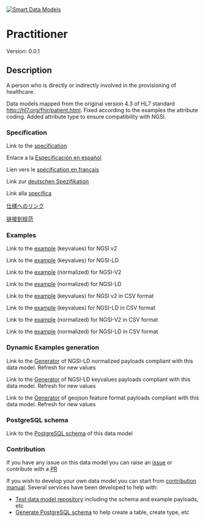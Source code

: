 [![Smart Data Models](https://smartdatamodels.org/wp-content/uploads/2022/01/SmartDataModels_logo.png "Logo")](https://smartdatamodels.org)
# Practitioner
Version: 0.0.1

## Description 

A person who is directly or indirectly involved in the provisioning of healthcare.

Data models mapped from the original version 4.3 of HL7 standard http://hl7.org/fhir/patient.html. Fixed according to the examples the attribute coding. Added attribute type to ensure compatibility with NGSI.
### Specification

Link to the [specification](https://github.com/smart-data-models/dataModel.Hl7/blob/master/Practitioner/doc/spec.md)

Enlace a la [Especificación en español](https://github.com/smart-data-models/dataModel.Hl7/blob/master/Practitioner/doc/spec_ES.md)

Lien vers le [spécification en français](https://github.com/smart-data-models/dataModel.Hl7/blob/master/Practitioner/doc/spec_FR.md)

Link zur [deutschen Spezifikation](https://github.com/smart-data-models/dataModel.Hl7/blob/master/Practitioner/doc/spec_DE.md)

Link alla [specifica](https://github.com/smart-data-models/dataModel.Hl7/blob/master/Practitioner/doc/spec_IT.md)

[仕様へのリンク](https://github.com/smart-data-models/dataModel.Hl7/blob/master/Practitioner/doc/spec_JA.md)

[链接到规范](https://github.com/smart-data-models/dataModel.Hl7/blob/master/Practitioner/doc/spec_ZH.md)
### Examples

Link to the [example](https://smart-data-models.github.io/dataModel.Hl7/Practitioner/examples/example.json) (keyvalues) for NGSI v2

Link to the [example](https://smart-data-models.github.io/dataModel.Hl7/Practitioner/examples/example.jsonld) (keyvalues) for NGSI-LD

Link to the [example](https://smart-data-models.github.io/dataModel.Hl7/Practitioner/examples/example-normalized.json) (normalized) for NGSI-V2

Link to the [example](https://smart-data-models.github.io/dataModel.Hl7/Practitioner/examples/example-normalized.jsonld) (normalized) for NGSI-LD

Link to the [example](https://smart-data-models.github.io/dataModel.Hl7/Practitioner/examples/example.json.csv) (keyvalues) for NGSI v2 in CSV format

Link to the [example](https://smart-data-models.github.io/dataModel.Hl7/Practitioner/examples/example.jsonld.csv) (keyvalues) for NGSI-LD in CSV format

Link to the [example](https://smart-data-models.github.io/dataModel.Hl7/Practitioner/examples/example-normalized.json.csv) (normalized) for NGSI-V2 in CSV format

Link to the [example](https://smart-data-models.github.io/dataModel.Hl7/Practitioner/examples/example-normalized.jsonld.csv) (normalized) for NGSI-LD in CSV format
### Dynamic Examples generation

Link to the [Generator](https://smartdatamodels.org/extra/ngsi-ld_generator.php?schemaUrl=https://raw.githubusercontent.com/smart-data-models/dataModel.Hl7/master/Practitioner/schema.json&email=info@smartdatamodels.org) of NGSI-LD normalized payloads compliant with this data model. Refresh for new values

Link to the [Generator](https://smartdatamodels.org/extra/ngsi-ld_generator_keyvalues.php?schemaUrl=https://raw.githubusercontent.com/smart-data-models/dataModel.Hl7/master/Practitioner/schema.json&email=info@smartdatamodels.org) of NGSI-LD keyvalues payloads compliant with this data model. Refresh for new values

Link to the [Generator](https://smartdatamodels.org/extra/geojson_features_generator.php?schemaUrl=https://raw.githubusercontent.com/smart-data-models/dataModel.Hl7/master/Practitioner/schema.json&email=info@smartdatamodels.org) of geojson feature format payloads compliant with this data model. Refresh for new values
### PostgreSQL schema

Link to the [PostgreSQL schema](https://smart-data-models.github.io/dataModel.Hl7/Practitioner/schema.sql) of this data model
### Contribution

 If you have any issue on this data model you can raise an [issue](https://github.com/smart-data-models/dataModel.Hl7/issues)  or contribute with a [PR](https://github.com/smart-data-models/dataModel.Hl7/pulls)

 If you wish to develop your own data model you can start from [contribution manual](https://bit.ly/contribution_manual). Several services have been developed to help with: 
 - [Test data model repository](https://smartdatamodels.org/index.php/data-models-contribution-api/) including the schema and example payloads, etc
 - [Generate PostgreSQL schema](https://smartdatamodels.org/index.php/sql-service/) to help create a table, create type, etc